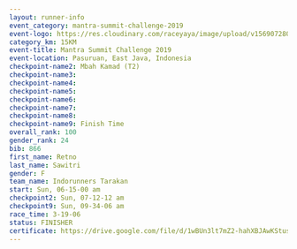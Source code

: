```yaml
---
layout: runner-info 
event_category: mantra-summit-challenge-2019 
event-logo: https://res.cloudinary.com/raceyaya/image/upload/v1569072809/logo/mantra-image_segrbx.jpg
category_km: 15KM 
event-title: Mantra Summit Challenge 2019 
event-location: Pasuruan, East Java, Indonesia 
checkpoint-name2: Mbah Kamad (T2) 
checkpoint-name3: 
checkpoint-name4: 
checkpoint-name5: 
checkpoint-name6: 
checkpoint-name7: 
checkpoint-name8: 
checkpoint-name9: Finish Time
overall_rank: 100
gender_rank: 24
bib: 866
first_name: Retno
last_name: Sawitri
gender: F
team_name: Indorunners Tarakan
start: Sun, 06-15-00 am
checkpoint2: Sun, 07-12-12 am
checkpoint9: Sun, 09-34-06 am
race_time: 3-19-06
status: FINISHER
certificate: https://drive.google.com/file/d/1wBUn3lt7mZ2-hahXBJAwKStus0fNHNNu/view?usp=sharing
---
```

